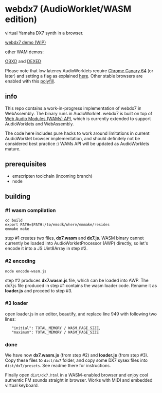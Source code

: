 # webdx7 (AudioWorklet/WASM edition)
virtual Yamaha DX7 synth in a browser.

[webdx7 demo (WIP)](https://webaudiomodules.org/demos/wasm/dx7.html)

other WAM demos:

[OBXD](https://webaudiomodules.org/demos/wasm/obxd.html) and 
[DEXED](https://webaudiomodules.org/demos/wasm/dexed.html)

Please note that low latency AudioWorklets require  [Chrome Canary 64](https://www.google.com/chrome/browser/canary.html) (or later) and setting a flag as explained [here](https://googlechromelabs.github.io/web-audio-samples/audio-worklet/). Other stable browsers are enabled with this [polyfill](https://github.com/jariseon/audioworklet-polyfill).

## info
This repo contains a work-in-progress implementation of webdx7 in WebAssembly. The binary runs in AudioWorklet. webdx7 is built on top of [Web Audio Modules (WAMs) API](http://webaudiomodules.org), which is currently extended to support AudioWorklets and WebAssembly. 

The code here includes pure hacks to work around limitations in current AudioWorklet browser implementation, and should definitely not be considered best practice :) WAMs API will be updated as AudioWorklets mature.

## prerequisites
* emscripten toolchain (incoming branch)
* node

## building

### #1 wasm compilation
```
cd build
export PATH=$PATH:/to/emsdk/where/emmake/resides
emmake make
```
step #1 creates two files, **dx7.wasm** and **dx7.js**. WASM binary cannot currently be loaded into AudioWorkletProcessor (AWP) directly, so let's encode it into a JS Uint8Array in step #2.

### #2 encoding
```
node encode-wasm.js
```
step #2 produces **dx7.wasm.js** file, which can be loaded into AWP. The dx7.js file produced in step #1 contains the wasm loader code. Rename it as **loader.js** and proceed to step #3.

### #3 loader
open loader.js in an editor, beautify, and replace line 949 with following two lines:

```
   "initial": TOTAL_MEMORY / WASM_PAGE_SIZE,
   "maximum": TOTAL_MEMORY / WASM_PAGE_SIZE
```

### done
We have now **dx7.wasm.js** (from step #2) and **loader.js** (from step #3). Copy these files to `dist/dx7` folder, and copy some DX7 sysex files into `dist/dx7/presets`. See readme there for instructions.

Finally open `dist/dx7.html` in a WASM-enabled browser and enjoy cool authentic FM sounds straight in browser. Works with MIDI and embedded virtual keyboard.



